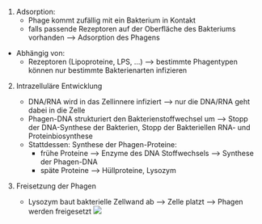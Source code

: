 1. Adsorption:
	- Phage kommt zufällig mit ein Bakterium in Kontakt 
	- falls passende Rezeptoren auf der Oberfläche des Bakteriums vorhanden --> Adsorption des Phagens
- Abhängig von:
	- Rezeptoren (Lipoproteine, LPS, ...) --> bestimmte Phagentypen können nur bestimmte Bakterienarten infizieren 

2. Intrazelluläre Entwicklung 
	- DNA/RNA wird in das Zellinnere infiziert --> nur die DNA/RNA geht dabei in die Zelle 
	- Phagen-DNA strukturiert den Bakterienstoffwechsel um --> Stopp der DNA-Synthese der Bakterien, Stopp der Bakteriellen RNA- und Proteinbiosynthese
	- Stattdessen: Synthese der Phagen-Proteine: 
		- frühe Proteine --> Enzyme des DNA Stoffwechsels --> Synthese der Phagen-DNA
		- späte Proteine --> Hüllproteine, Lysozym

3. Freisetzung der Phagen
	- Lysozym baut bakterielle Zellwand ab --> Zelle platzt 
	--> Phagen werden freigesetzt
![](Pasted%20image%2020231109165435.png)
